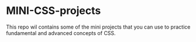 # MINI-CSS-projects
This repo wil contains some of the mini projects that you can use to practice fundamental and advanced concepts of CSS.
